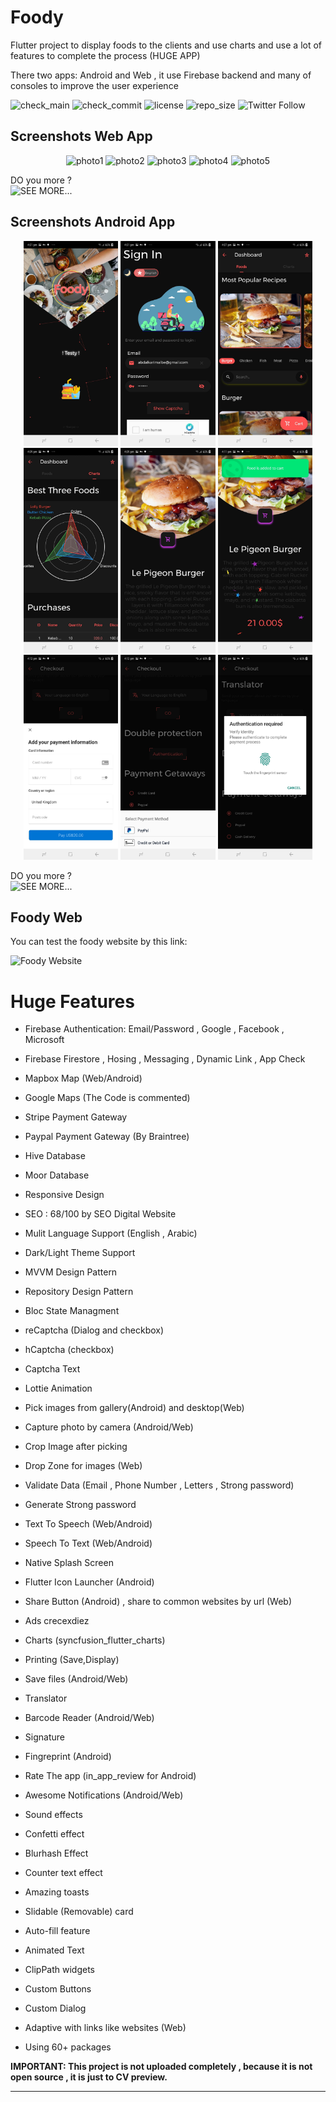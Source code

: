 # Foody

Flutter project to display foods to the clients and use charts and use a lot of features to complete the process (HUGE APP)

There two apps: Android and Web , it use Firebase backend and many of consoles to improve the user experience 


![check_main](https://img.shields.io/github/checks-status/ABDULKARIMALBAIK/Foody/main?color=green&label=check_main&logo=github&style=flat-square)
![check_commit](https://img.shields.io/github/checks-status/ABDULKARIMALBAIK/Foody/main?color=blue&label=check_commit&logo=github&style=flat-square)
![license](https://img.shields.io/github/license/ABDULKARIMALBAIK/Foody?color=yellow&label=license&logo=github&style=flat-square)
![repo_size](https://img.shields.io/github/languages/code-size/ABDULKARIMALBAIK/Foody?color=red&label=repo_size&logo=github&style=flat-square)
![Twitter Follow](https://img.shields.io/twitter/follow/abdalka10233202)




## Screenshots Web App


<div align="center">
<img src="https://github.com/ABDULKARIMALBAIK/Foody/raw/main/screenshots/web/foody2.jpg" width="600" alt="photo1"/>
<img src="https://github.com/ABDULKARIMALBAIK/Foody/raw/main/screenshots/web/foody9.jpg" width="600" alt="photo2"/>
<img src="https://github.com/ABDULKARIMALBAIK/Foody/raw/main/screenshots/web/foody19.jpg" width="600" alt="photo3"/>
<img src="https://github.com/ABDULKARIMALBAIK/Foody/raw/main/screenshots/web/foody21.jpg" width="600" alt="photo4"/>
<img src="https://github.com/ABDULKARIMALBAIK/Foody/raw/main/screenshots/web/foody36.jpg" width="600" alt="photo5"/>
</div>


DO you more ?  
![SEE MORE...](https://github.com/ABDULKARIMALBAIK/Foody/screenshots/web)





## Screenshots Android App


<div align="center">
<img src="https://github.com/ABDULKARIMALBAIK/Foody/raw/main/screenshots/android/Foody1.jpg" width="30%" height="30%" alt="photo1"/>
<img src="https://github.com/ABDULKARIMALBAIK/Foody/raw/main/screenshots/android/Foody2.jpg" width="30%" height="30%" alt="photo2"/>
<img src="https://github.com/ABDULKARIMALBAIK/Foody/raw/main/screenshots/android/Foody10.jpg" width="30%" height="30%" alt="photo3"/>
<img src="https://github.com/ABDULKARIMALBAIK/Foody/raw/main/screenshots/android/Foody17.jpg" width="30%" height="30%" alt="photo4"/>
<img src="https://github.com/ABDULKARIMALBAIK/Foody/raw/main/screenshots/android/Foody19.jpg" width="30%" height="30%" alt="photo5"/>
<img src="https://github.com/ABDULKARIMALBAIK/Foody/raw/main/screenshots/android/Foody23.jpg" width="30%" height="30%" alt="photo6"/>
<img src="https://github.com/ABDULKARIMALBAIK/Foody/raw/main/screenshots/android/Foody32.jpg" width="30%" height="30%" alt="photo7"/>
<img src="https://github.com/ABDULKARIMALBAIK/Foody/raw/main/screenshots/android/Foody33.jpg" width="30%" height="30%" alt="photo8"/>
<img src="https://github.com/ABDULKARIMALBAIK/Foody/raw/main/screenshots/android/Foody31.jpg" width="30%" height="30%" alt="photo9"/>
</div>



DO you more ?  
![SEE MORE...](https://github.com/ABDULKARIMALBAIK/Foody/screenshots/android)





## Foody Web

You can test the foody website by this link:


![Foody Website](https://foody-e374f.firebaseapp.com/)




# Huge Features

- Firebase Authentication: Email/Password , Google , Facebook , Microsoft
- Firebase Firestore , Hosing , Messaging , Dynamic Link , App Check
- Mapbox Map  (Web/Android)
- Google Maps (The Code is commented)
- Stripe Payment Gateway
- Paypal Payment Gateway (By Braintree)


- Hive Database
- Moor Database


- Responsive Design
- SEO : 68/100 by SEO Digital Website
- Mulit Language Support (English , Arabic)
- Dark/Light Theme Support


- MVVM Design Pattern
- Repository Design Pattern
- Bloc State Managment


- reCaptcha (Dialog and checkbox)
- hCaptcha (checkbox)
- Captcha Text


- Lottie Animation
- Pick images from gallery(Android) and desktop(Web)
- Capture photo by camera (Android/Web)
- Crop Image after picking
- Drop Zone for images (Web)


- Validate Data (Email , Phone Number , Letters , Strong password)
- Generate Strong password


- Text To Speech (Web/Android)
- Speech To Text (Web/Android)


- Native Splash Screen 
- Flutter Icon Launcher (Android)


- Share Button (Android) , share to common websites by url (Web)
- Ads crecexdiez
- Charts (syncfusion_flutter_charts)
- Printing (Save,Display)
- Save files (Android/Web)
- Translator
- Barcode Reader (Android/Web)
- Signature
- Fingreprint (Android)


- Rate The app (in_app_review for Android)
- Awesome Notifications (Android/Web)


- Sound effects
- Confetti effect
- Blurhash Effect
- Counter text effect
- Amazing toasts


- Slidable (Removable) card 
- Auto-fill feature
- Animated Text
- ClipPath widgets
- Custom Buttons
- Custom Dialog


- Adaptive with links like websites (Web)
- Using 60+ packages 

**IMPORTANT: This project is not uploaded completely , because it is not open source , it is just to CV preview.**

---
